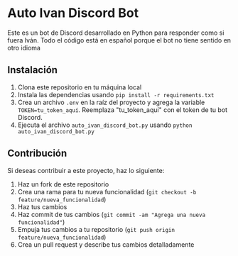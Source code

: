 # Auto Ivan Discord Bot

Este es un bot de Discord desarrollado en Python para responder como si fuera Iván. Todo el código está en español porque el bot no tiene sentido en otro idioma

## Instalación

1. Clona este repositorio en tu máquina local
2. Instala las dependencias usando `pip install -r requirements.txt`
3. Crea un archivo `.env` en la raíz del proyecto y agrega la variable `TOKEN=tu_token_aquí`. Reemplaza "tu_token_aquí" con el token de tu bot Discord.
4. Ejecuta el archivo `auto_ivan_discord_bot.py` usando `python auto_ivan_discord_bot.py`

## Contribución

Si deseas contribuir a este proyecto, haz lo siguiente:

1. Haz un fork de este repositorio
2. Crea una rama para tu nueva funcionalidad (`git checkout -b feature/nueva_funcionalidad`)
3. Haz tus cambios
4. Haz commit de tus cambios (`git commit -am "Agrega una nueva funcionalidad"`)
5. Empuja tus cambios a tu repositorio (`git push origin feature/nueva_funcionalidad`)
6. Crea un pull request y describe tus cambios detalladamente


